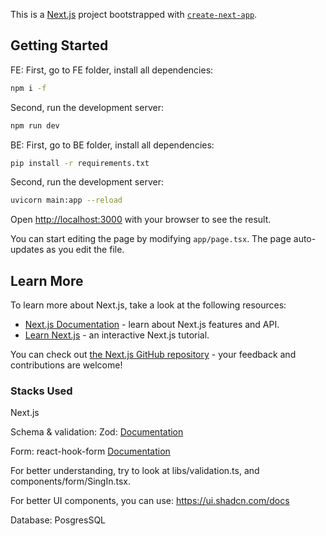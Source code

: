 This is a [Next.js](https://nextjs.org) project bootstrapped with [`create-next-app`](https://nextjs.org/docs/app/api-reference/cli/create-next-app).

## Getting Started
FE:
First, go to FE folder, install all dependencies:
```bash
npm i -f
```

Second, run the development server:

```bash
npm run dev
```
BE:
First, go to BE folder, install all dependencies:
```bash
pip install -r requirements.txt
```

Second, run the development server:

```bash
uvicorn main:app --reload
```

Open [http://localhost:3000](http://localhost:3000) with your browser to see the result.

You can start editing the page by modifying `app/page.tsx`. The page auto-updates as you edit the file.

## Learn More

To learn more about Next.js, take a look at the following resources:

- [Next.js Documentation](https://nextjs.org/docs) - learn about Next.js features and API.
- [Learn Next.js](https://nextjs.org/learn) - an interactive Next.js tutorial.

You can check out [the Next.js GitHub repository](https://github.com/vercel/next.js) - your feedback and contributions are welcome!

### Stacks Used
Next.js

Schema & validation: Zod: [Documentation](https://zod.dev/)

Form: react-hook-form [Documentation](https://react-hook-form.com/get-started)

For better understanding, try to look at libs/validation.ts, and components/form/SingIn.tsx.

For better UI components, you can use: https://ui.shadcn.com/docs

Database: PosgresSQL

